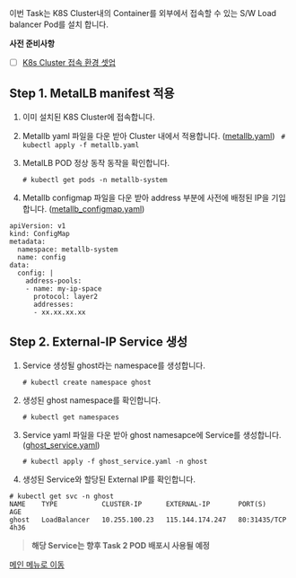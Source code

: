 이번 Task는 K8S Cluster내의 Container를 외부에서 접속할 수 있는 S/W Load balancer Pod를 설치 합니다.

**사전 준비사항** 
 - [ ] [K8s Cluster 접속 환경 셋업](https://github.com/netappkr/NDX_Handsonworkshop-/blob/master/K8s_on_MultiCloud/OnPremNKS.md)    

## Step 1. MetalLB manifest  적용 

1. 이미 설치된  K8S Cluster에 접속합니다.
2.  Metallb yaml 파일을 다운 받아 Cluster 내에서 적용합니다. ([metallb.yaml](https://github.com/netappkr/NDX_Handsonworkshop-/blob/master/containerization/files/metallb.yaml))
    ` # kubectl apply -f metallb.yaml`

3.  MetalLB POD 정상 동작 동작을 확인합니다.

    `# kubectl get pods -n metallb-system`
 
4.  Metallb configmap 파일을 다운 받아 address 부분에 사전에 배정된 IP을 기입합니다. ([metallb_configmap.yaml](https://github.com/netappkr/NDX_Handsonworkshop-/blob/master/containerization/files/metallbconfigmap.yaml))
  <pre class=" language-undefined"><code class="prism language-&quot;NotActions&quot;: language-undefined">apiVersion: v1
kind: ConfigMap
metadata:
  namespace: metallb-system
  name: config
data:
  config: |
    address-pools:
    - name: my-ip-space
      protocol: layer2
      addresses:
      - xx.xx.xx.xx </code></pre>
      
## Step 2. External-IP Service  생성

1. Service 생성될 ghost라는 namespace를 생성합니다.

     `# kubectl create namespace ghost`
    
     
3. 생성된 ghost namespace를 확인합니다. 

      `# kubectl get namespaces`
        
4.  Service yaml 파일을 다운 받아 ghost namesapce에 Service를 생성합니다.([ghost_service.yaml](https://github.com/netappkr/NDX_Handsonworkshop-/blob/master/sourcefile/ghost_service.yaml))

       `# kubectl apply -f ghost_service.yaml -n ghost` 
       
5.  생성된 Service와 할당된 External IP를 확인합니다.
<pre class=" language-undefined"><code class="prism language-&quot;NotActions&quot;: language-undefined"># kubectl get svc -n ghost
NAME    TYPE           CLUSTER-IP      EXTERNAL-IP       PORT(S)        AGE
ghost   LoadBalancer   10.255.100.23   115.144.174.247   80:31435/TCP   4h36</code></pre> 

> **해당 Service는 향후 Task 2 POD 배포시 사용될 예정** 

[메인 메뉴로 이동](https://github.com/netappkr/NDX_Handsonworkshop-/)
   
   


<!--stackedit_data:
eyJoaXN0b3J5IjpbLTE0MzgzODM4MDgsLTE1MTMxMzUyLDE4Nj
M0NjE2MzIsMTY1OTUxNzg5NCwxNjY4Nzk1NjE0LDM3ODU0Nzc1
MywtMTQ4MDg2OTEzLDg2NzY5NDg4NV19
-->